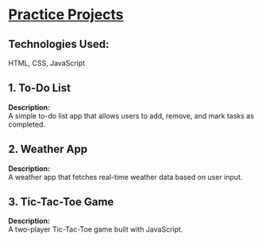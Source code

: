 # **<u>Practice Projects</u>**

## Technologies Used:
HTML, CSS, JavaScript

## 1. To-Do List
**Description:**  
A simple to-do list app that allows users to add, remove, and mark tasks as completed.

## 2. Weather App
**Description:**  
A weather app that fetches real-time weather data based on user input.

## 3. Tic-Tac-Toe Game
**Description:**  
A two-player Tic-Tac-Toe game built with JavaScript.